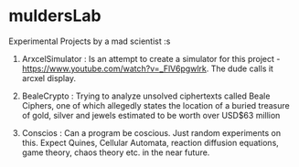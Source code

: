 # muldersLab
Experimental Projects by a mad scientist :s

1. ArxcelSimulator : Is an attempt to create a simulator for this project - https://www.youtube.com/watch?v=_FlV6pgwlrk. The dude calls it arcxel display.

2. BealeCrypto : Trying to analyze unsolved ciphertexts called Beale Ciphers, one of which allegedly states the location of a buried treasure of gold, silver and jewels estimated to be worth over USD$63 million

3. Conscios : Can a program be coscious. Just random experiments on this. Expect Quines, Cellular Automata, reaction diffusion equations, game theory, chaos theory etc. in the near future.
